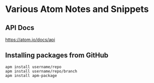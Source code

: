 # Various Atom Notes and Snippets

## API Docs

https://atom.io/docs/api

## Installing packages from GitHub

```
apm install username/repo
apm install username/repo/branch
apm install apm-package
```
